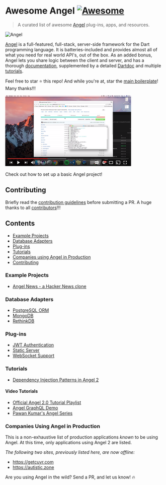 # Awesome Angel [![Awesome](https://cdn.rawgit.com/sindresorhus/awesome/d7305f38d29fed78fa85652e3a63e154dd8e8829/media/badge.svg)](https://github.com/sindresorhus/awesome)
> A curated list of awesome [Angel](https://angel-dart.github.io) plug-ins, apps, and resources.

![Angel](https://angel-dart.github.io/assets/images/logo.png)

[Angel](https://angel-dart.github.io) is a full-featured, full-stack, server-side framework for the Dart programming language.
It is batteries-included and provides almost all of what you need for real world API's, out of the box. As an added bonus, Angel lets you share logic between the client and server, and has a thorough
[documentation](https://github.com/angel-dart/angel/wiki),
supplemented by a detailed
[Dartdoc](https://www.dartdocs.org/documentation/angel_common/latest) and multiple
[tutorials](#tutorials).

Feel free to star :star: this repo! And while you're at, star the
[main boilerplate](https://github.com/angel-dart/angel)! Many thanks!!!

[![Demo video](angel_setup_thumb.PNG)](https://www.youtube.com/watch?v=YePKsyvzBco&list=PLl3P3tmiT-fqGCB2vSPq8HhpugEDNWUo6&index=2&t=0s)

Check out how to set up a basic Angel project!

## Contributing

Briefly read the [contribution guidelines](/CONTRIBUTING.md) before submitting a PR. A huge thanks to all [contributors](https://github.com/angel-dart/awesome-angel/graphs/contributors)!!!

## Contents
* [Example Projects](#example-projects)
* [Database Adapters](#database-adapters)
* [Plug-ins](#plug-ins)
* [Tutorials](#tutorials)
* [Companies using Angel in Production](#companies-using-angel-in-production)
* [Contributing](#contributing)

### Example Projects
* [Angel News - a Hacker News clone](https://github.com/angel-example/angel_news)

### Database Adapters
* [PostgreSQL ORM](https://github.com/angel-dart/orm)
* [MongoDB](https://github.com/angel-dart/mongo)
* [RethinkDB](https://github.com/angel-dart/rethink)

### Plug-ins
* [JWT Authentication](https://github.com/angel-dart/auth)
* [Static Server](https://github.com/angel-dart/static)
* [WebSocket Support](https://github.com/angel-dart/websocket)

### Tutorials
* [Dependency Injection Patterns in Angel 2](https://thosakwe.com/dependency-injection-patterns-in-angel-2/)

#### Video Tutorials
* [Official Angel 2.0 Tutorial Playlist](https://www.youtube.com/playlist?list=PLl3P3tmiT-fqGCB2vSPq8HhpugEDNWUo6)
* [Angel GraphQL Demo](https://www.youtube.com/watch?v=5x6S4kDODa8&list=PLl3P3tmiT-fqGCB2vSPq8HhpugEDNWUo6&index=5&t=0s)
* [Pawan Kumar's Angel Series](https://www.youtube.com/watch?v=UzuecP3utk8&list=PLR2qQy0Zxs_VAUePvwLj7t7h6Ocb85A3H)

### Companies Using Angel in Production
This is a non-exhaustive list of production applications *known* to be using Angel.
At this time, only applications using Angel 2 are listed.

*The following two sites, previously listed here, are now offline:*
* https://getcuvr.com
* https://autistic.zone

Are you using Angel in the wild? Send a PR, and let us know! :fire:
